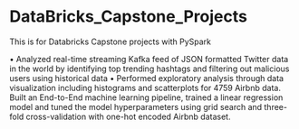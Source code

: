 # DataBricks_Capstone_Projects
This is for Databricks Capstone projects with PySpark

•	Analyzed real-time streaming Kafka feed of JSON formatted Twitter data in the world by identifying top trending hashtags and filtering out malicious users using historical data
•	Performed exploratory analysis through data visualization including histograms and scatterplots for 4759 Airbnb data. Built an End-to-End machine learning pipeline, trained a linear regression model and tuned the model hyperparameters using grid search and three-fold cross-validation with one-hot encoded Airbnb dataset.
